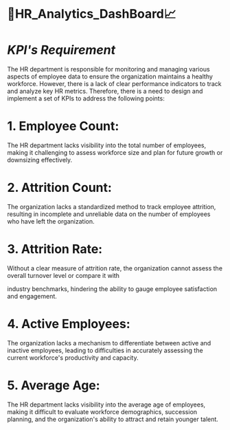 # 🎯HR_Analytics_DashBoard📈

# _KPI's Requirement_
 
The HR department is responsible for monitoring and managing various aspects of employee data to ensure the organization maintains a healthy workforce. However, there is a lack of clear performance indicators to track and analyze key HR metrics. Therefore, there is a need to design and implement a set of KPIs to address the following points:

# 1. Employee Count:

The HR department lacks visibility into the total number of employees, making it challenging to assess workforce size and plan for future growth or downsizing effectively.

# 2. Attrition Count:

The organization lacks a standardized method to track employee attrition, resulting in incomplete and unreliable data on the number of employees who have left the organization.

# 3. Attrition Rate:

Without a clear measure of attrition rate, the organization cannot assess the overall turnover level or compare it with

industry benchmarks, hindering the ability to gauge employee satisfaction and engagement.

# 4. Active Employees:

The organization lacks a mechanism to differentiate between active and inactive employees, leading to difficulties in accurately assessing the current workforce's productivity and capacity.

# 5. Average Age:

The HR department lacks visibility into the average age of employees, making it difficult to evaluate workforce demographics, succession planning, and the organization's ability to attract and retain younger talent.
